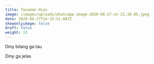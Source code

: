 ```yaml
---
title: Tanaman Hias
image: /images/uploads/whatsapp-image-2020-06-27-at-21.10.05.jpeg
date: 2020-06-27T14:15:51.687Z
showonlyimage: false
draft: false
weight: 13
---
```

Diny bilang ga tau

<!--more-->

Diny ga jelas